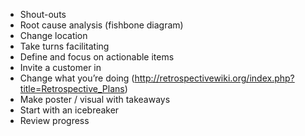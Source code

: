 - Shout-outs
- Root cause analysis (fishbone diagram)
- Change location
- Take turns facilitating
- Define and focus on actionable items
- Invite a customer in
- Change what you’re doing (http://retrospectivewiki.org/index.php?title=Retrospective_Plans)
- Make  poster / visual with takeaways
- Start with an icebreaker
- Review progress

